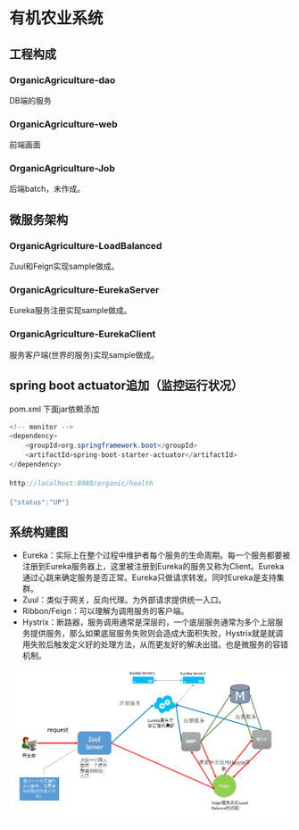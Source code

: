 # 有机农业系统
## 工程构成
### OrganicAgriculture-dao
DB端的服务

### OrganicAgriculture-web
前端画面

### OrganicAgriculture-Job
后端batch，未作成。

## 微服务架构
### OrganicAgriculture-LoadBalanced
Zuul和Feign实现sample做成。

### OrganicAgriculture-EurekaServer
Eureka服务注册实现sample做成。

### OrganicAgriculture-EurekaClient
服务客户端(世界的服务)实现sample做成。



## spring boot actuator追加（监控运行状况）

pom.xml 下面jar依赖添加

```java
<!-- monitor -->
<dependency>
	<groupId>org.springframework.boot</groupId>
	<artifactId>spring-boot-starter-actuator</artifactId>
</dependency>

http://localhost:8080/organic/health

{"status":"UP"}
```

## 系统构建图

* Eureka：实际上在整个过程中维护者每个服务的生命周期。每一个服务都要被注册到Eureka服务器上，这里被注册到Eureka的服务又称为Client。Eureka通过心跳来确定服务是否正常。Eureka只做请求转发。同时Eureka是支持集群。
* Zuul：类似于网关，反向代理。为外部请求提供统一入口。 
* Ribbon/Feign：可以理解为调用服务的客户端。 
* Hystrix：断路器，服务调用通常是深层的，一个底层服务通常为多个上层服务提供服务，那么如果底层服务失败则会造成大面积失败，Hystrix就是就调用失败后触发定义好的处理方法，从而更友好的解决出错。也是微服务的容错机制。

![image](https://github.com/yueheng-li/OrganicAgriculture/blob/devlop/source/springcloud.PNG)

